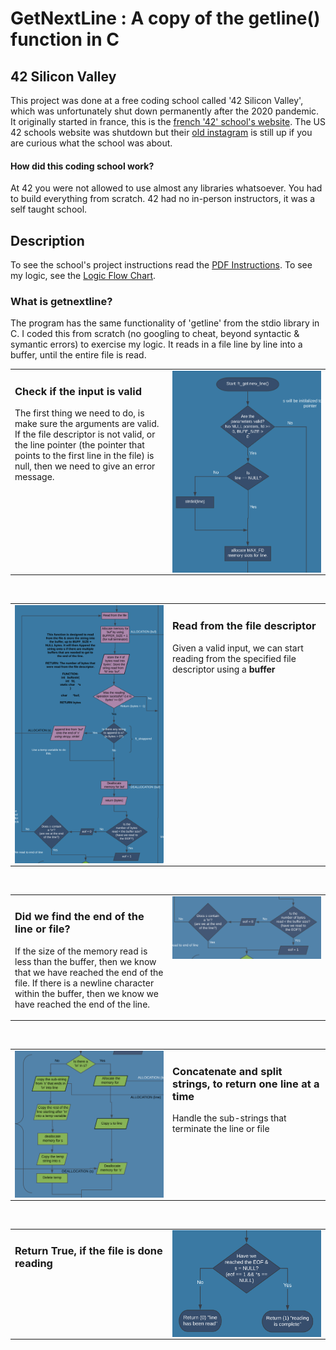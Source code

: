 # GetNextLine : A copy of the getline() function in C 

## 42 Silicon Valley
This project was done at a free coding school called '42 Silicon Valley', which was unfortunately shut down permanently after the 2020 pandemic. It originally started in france, this is the [french '42' school's website](https://42.fr/en/homepage/). The US 42 schools website was shutdown but their [old instagram](https://www.instagram.com/42siliconvalley/?hl=en) is still up if you are curious what the school was about.

#### How did this coding school work?
At 42 you were not allowed to use almost any libraries whatsoever. You had to build everything from scratch. 42 had no in-person instructors, it was a self taught school.

## Description 

To see the school's project instructions read the [PDF Instructions](https://github.com/wesleyZero/Get_Next_Line_42SiliconValley/blob/main/README_RESOURCES/get_next_line.pdf). To see my logic, see the [Logic Flow Chart](https://github.com/wesleyZero/Get_Next_Line_42SiliconValley/blob/main/README_RESOURCES/Get_next_line_FLOWCHART.pdf).

### What is getnextline? 
 The program has the same functionality of 'getline' from the stdio library in C. I coded this from scratch (no googling to cheat, beyond syntactic & symantic errors) to exercise my logic. It reads in a file line by line into a buffer, until the entire file is read. 


<table><tr><td valign="top" width="50%">



### Check if the input is valid  
The first thing we need to do, is make sure the arguments are valid. If the file descriptor is not valid, or the line pointer (the pointer that points to the first line in the file) is null, then we need to give an error message.   


</td><td valign="top" width="50%">

<img src="https://github.com/wesleyZero/Get_Next_Line_42SiliconValley/blob/main/README_RESOURCES/Flow_0.png?raw=true" align="left" style="width: 100%" />  


</td></tr></table>  

<br/>  

<table><tr><td valign="top" width="50%">

<img src="https://github.com/wesleyZero/Get_Next_Line_42SiliconValley/blob/main/README_RESOURCES/flow_1.png?raw=true" align="left" style="width: 100%" />  


</td><td valign="top" width="50%">



### Read from the file descriptor  
Given a valid input, we can start reading from the specified file descriptor using a **buffer**  


</td></tr></table>  

<br/>  

<table><tr><td valign="top" width="50%">



### Did we find the end of the line or file?   
If the size of the memory read is less than the buffer, then we know that we have reached the end of the file. If there is a newline character within the buffer, then we know we have reached the end of the line.   


</td><td valign="top" width="50%">

<img src="https://github.com/wesleyZero/Get_Next_Line_42SiliconValley/blob/main/README_RESOURCES/flow_3.png?raw=true" align="left" style="width: 100%" />  


</td></tr></table>  

<br/>  

<table><tr><td valign="top" width="50%">

<img src="https://github.com/wesleyZero/Get_Next_Line_42SiliconValley/blob/main/README_RESOURCES/flow_4.png?raw=true" align="left" style="width: 100%" />  


</td><td valign="top" width="50%">



### Concatenate and split strings, to return one line at a time  
Handle the sub-strings that terminate the line or file  


</td></tr></table>  

<br/>  

<table><tr><td valign="top" width="50%">



### Return True, if the file is done reading   
  


</td><td valign="top" width="50%">

<img src="https://github.com/wesleyZero/Get_Next_Line_42SiliconValley/blob/main/README_RESOURCES/flow_6.png?raw=true" align="left" style="width: 100%" />  


</td></tr></table>
<br />
